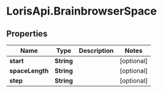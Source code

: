 # LorisApi.BrainbrowserSpace

## Properties
Name | Type | Description | Notes
------------ | ------------- | ------------- | -------------
**start** | **String** |  | [optional] 
**spaceLength** | **String** |  | [optional] 
**step** | **String** |  | [optional] 


